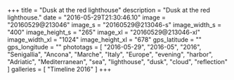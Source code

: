 +++
title = "Dusk at the red lighthouse"
description = "Dusk at the red lighthouse."
date = "2016-05-29T21:30:46.10"
image = "20160529@213046"
image_s = "20160529@213046-s"
image_width_s = "400"
image_height_s = "265"
image_xl = "20160529@213046-xl"
image_width_xl = "1024"
image_height_xl = "678"
gps_latitude = ""
gps_longitude = ""
phototags = [ "2016-05-29", "2016-05", "2016", "Senigallia", "Ancona", "Marche", "Italy", "Europe", "evening", "harbor", "Adriatic", "Mediterranean", "sea", "lighthouse", "dusk", "cloud", "reflection" ]
galleries = [ "Timeline 2016" ]
+++
